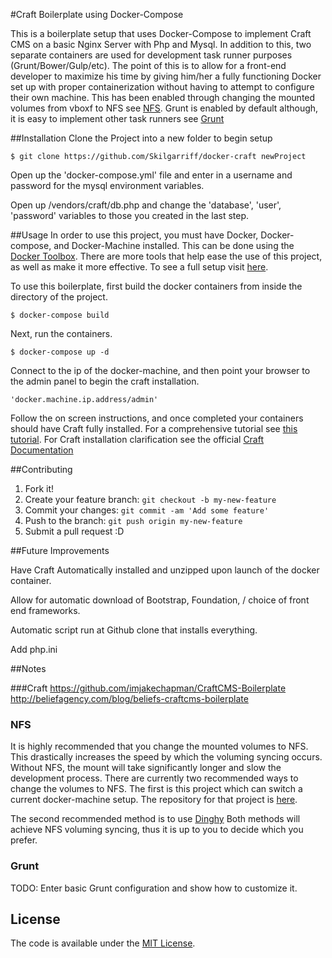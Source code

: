 #Craft Boilerplate using Docker-Compose

This is a boilerplate setup that uses Docker-Compose to implement Craft CMS on a basic Nginx Server with Php and Mysql. In addition to this, two separate containers are used for development task runner purposes (Grunt/Bower/Gulp/etc). The point of this is to allow for a front-end developer to maximize his time by giving him/her a fully functioning Docker set up with proper containerization without having to attempt to configure their own machine. This has been enabled through changing the mounted volumes from vboxf to NFS see [NFS](#nfs). Grunt is enabled by default although, it is easy to implement other task runners see [Grunt](#grunt)

##Installation
Clone the Project into a new folder to begin setup

    $ git clone https://github.com/Skilgarriff/docker-craft newProject

Open up the 'docker-compose.yml' file and enter in a username and password for the mysql environment variables.

Open up /vendors/craft/db.php and change the 'database', 'user', 'password' variables to those you created in the last step.

##Usage
In order to use this project, you must have Docker, Docker-compose, and Docker-Machine installed. This can be done using the [Docker Toolbox](https://www.docker.com/docker-toolbox). There are more tools that help ease the use of this project, as well as make it more effective. To see a full setup visit [here](http://www.seankilgarriff.com/blog/docker).

To use this boilerplate, first build the docker containers from inside the directory of the project.

    $ docker-compose build

Next, run the containers.

    $ docker-compose up -d

Connect to the ip of the docker-machine, and then point your browser to the admin panel to begin the craft installation.

    'docker.machine.ip.address/admin'

Follow the on screen instructions, and once completed your containers should have Craft fully installed. For a comprehensive tutorial see [this tutorial](http://www.SeanKilgarriff.com/blog/docker-craft). For Craft installation clarification see the official [Craft Documentation](https://craftcms.com/docs/installing)

##Contributing

1. Fork it!
2. Create your feature branch: `git checkout -b my-new-feature`
3. Commit your changes: `git commit -am 'Add some feature'`
4. Push to the branch: `git push origin my-new-feature`
5. Submit a pull request :D


##Future Improvements

Have Craft Automatically installed and unzipped upon launch of the docker container.

Allow for automatic download of Bootstrap, Foundation, / choice of front end frameworks.

Automatic script run at Github clone that installs everything.

Add php.ini

##Notes

###Craft
https://github.com/imjakechapman/CraftCMS-Boilerplate
http://beliefagency.com/blog/beliefs-craftcms-boilerplate

### NFS

It is highly recommended that you change the mounted volumes to NFS. This drastically increases the speed by which the voluming syncing occurs. Without NFS, the mount will take significantly longer and slow the development process. There are currently two recommended ways to change the volumes to NFS. The first is this project which can switch a current docker-machine setup. The repository for that project is [here](https://github.com/adlogix/docker-machine-nfs).

The second recommended method is to use [Dinghy](https://github.com/codekitchen/dinghy)
Both methods will achieve NFS voluming syncing, thus it is up to you to decide which you prefer.

### Grunt

TODO: Enter basic Grunt configuration and show how to customize it.

## License

The code is available under the [MIT License](/LICENSE).
